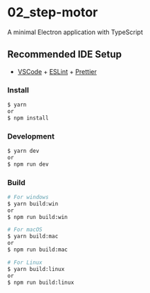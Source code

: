 # 02_step-motor

A minimal Electron application with TypeScript

## Recommended IDE Setup

- [VSCode](https://code.visualstudio.com/) + [ESLint](https://marketplace.visualstudio.com/items?itemName=dbaeumer.vscode-eslint) + [Prettier](https://marketplace.visualstudio.com/items?itemName=esbenp.prettier-vscode)

### Install

```bash
$ yarn
or
$ npm install
```

### Development

```bash
$ yarn dev
or
$ npm run dev
```

### Build

```bash
# For windows
$ yarn build:win
or
$ npm run build:win

# For macOS
$ yarn build:mac
or
$ npm run build:mac

# For Linux
$ yarn build:linux
or
$ npm run build:linux
```
